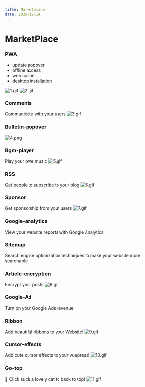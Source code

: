 ```yaml
---
title: Marketplace
date: 2020/12/14
---
```


# MarketPlace

### PWA
- update popover
- offline access
- web cache
- desktop installation

![1.gif](./image/marketplace/plugin-1.gif)
![2.gif](./image/marketplace/plugin-2.gif)
### Comments
Communicate with your users 
![3.gif](./image/marketplace/plugin-3.gif)

### Bulletin-popover
![4.png](./image/marketplace/plugin-4.png)

### Bgm-player
Play your owe music
![5.gif](./image/marketplace/plugin-5.gif)

### RSS
Get people to subscribe to your blog
![6.gif](./image/marketplace/plugin-6.gif)

### Sponsor
Get sponsorship from your users
![7.gif](./image/marketplace/plugin-7.gif)

<!-- ### Image zoom
zoom your Image -->

### Google-analytics
View your website reports with Google Analytics

### Sitemap
Search engine optimization techniques to make your website more searchable

### Article-encryption
Encrypt your posts
![8.gif](./image/marketplace/plugin-8.gif)


### Google-Ad
Turn on your Google Ads revenue

### Ribbon
Add beautiful ribbons to your Website!
![9.gif](./image/marketplace/plugin-9.gif)
### Cursor-effects
Add cute cursor effects to your vuepress!
![10.gif](./image/marketplace/plugin-10.gif)

### Go-top
🐾 Click such a lovely cat to back to top!
![11.gif](./image/marketplace/plugin-11.gif)

